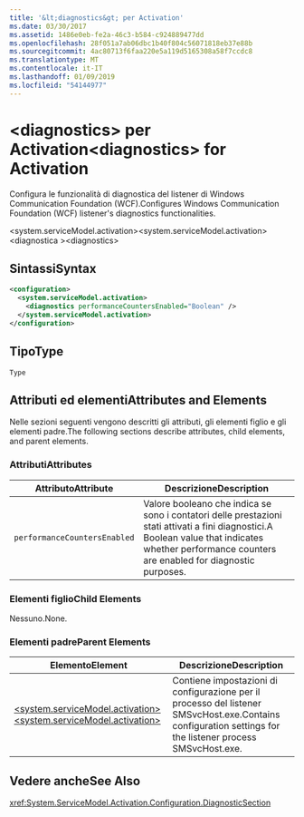```yaml
---
title: '&lt;diagnostics&gt; per Activation'
ms.date: 03/30/2017
ms.assetid: 1486e0eb-fe2a-46c3-b584-c924889477dd
ms.openlocfilehash: 28f051a7ab06dbc1b40f804c56071818eb37e88b
ms.sourcegitcommit: 4ac80713f6faa220e5a119d5165308a58f7ccdc8
ms.translationtype: MT
ms.contentlocale: it-IT
ms.lasthandoff: 01/09/2019
ms.locfileid: "54144977"
---
```

# <a name="ltdiagnosticsgt-for-activation"></a><span data-ttu-id="78d21-102">&lt;diagnostics&gt; per Activation</span><span class="sxs-lookup"><span data-stu-id="78d21-102">&lt;diagnostics&gt; for Activation</span></span>
<span data-ttu-id="78d21-103">Configura le funzionalità di diagnostica del listener di Windows Communication Foundation (WCF).</span><span class="sxs-lookup"><span data-stu-id="78d21-103">Configures Windows Communication Foundation (WCF) listener's diagnostics functionalities.</span></span>  
  
 <span data-ttu-id="78d21-104">\<system.serviceModel.activation></span><span class="sxs-lookup"><span data-stu-id="78d21-104">\<system.serviceModel.activation></span></span>  
<span data-ttu-id="78d21-105">\<diagnostica ></span><span class="sxs-lookup"><span data-stu-id="78d21-105">\<diagnostics></span></span>  
  
## <a name="syntax"></a><span data-ttu-id="78d21-106">Sintassi</span><span class="sxs-lookup"><span data-stu-id="78d21-106">Syntax</span></span>  
  
```xml  
<configuration>
  <system.serviceModel.activation>
    <diagnostics performanceCountersEnabled="Boolean" />
  </system.serviceModel.activation>
</configuration>
```  
  
## <a name="type"></a><span data-ttu-id="78d21-107">Tipo</span><span class="sxs-lookup"><span data-stu-id="78d21-107">Type</span></span>  
 `Type`  
  
## <a name="attributes-and-elements"></a><span data-ttu-id="78d21-108">Attributi ed elementi</span><span class="sxs-lookup"><span data-stu-id="78d21-108">Attributes and Elements</span></span>  
 <span data-ttu-id="78d21-109">Nelle sezioni seguenti vengono descritti gli attributi, gli elementi figlio e gli elementi padre.</span><span class="sxs-lookup"><span data-stu-id="78d21-109">The following sections describe attributes, child elements, and parent elements.</span></span>  
  
### <a name="attributes"></a><span data-ttu-id="78d21-110">Attributi</span><span class="sxs-lookup"><span data-stu-id="78d21-110">Attributes</span></span>  
  
|<span data-ttu-id="78d21-111">Attributo</span><span class="sxs-lookup"><span data-stu-id="78d21-111">Attribute</span></span>|<span data-ttu-id="78d21-112">Descrizione</span><span class="sxs-lookup"><span data-stu-id="78d21-112">Description</span></span>|  
|---------------|-----------------|  
|`performanceCountersEnabled`|<span data-ttu-id="78d21-113">Valore booleano che indica se sono i contatori delle prestazioni stati attivati a fini diagnostici.</span><span class="sxs-lookup"><span data-stu-id="78d21-113">A Boolean value that indicates whether performance counters are enabled for diagnostic purposes.</span></span>|  
  
### <a name="child-elements"></a><span data-ttu-id="78d21-114">Elementi figlio</span><span class="sxs-lookup"><span data-stu-id="78d21-114">Child Elements</span></span>  
 <span data-ttu-id="78d21-115">Nessuno.</span><span class="sxs-lookup"><span data-stu-id="78d21-115">None.</span></span>  
  
### <a name="parent-elements"></a><span data-ttu-id="78d21-116">Elementi padre</span><span class="sxs-lookup"><span data-stu-id="78d21-116">Parent Elements</span></span>  
  
|<span data-ttu-id="78d21-117">Elemento</span><span class="sxs-lookup"><span data-stu-id="78d21-117">Element</span></span>|<span data-ttu-id="78d21-118">Descrizione</span><span class="sxs-lookup"><span data-stu-id="78d21-118">Description</span></span>|  
|-------------|-----------------|  
|[<span data-ttu-id="78d21-119">\<system.serviceModel.activation></span><span class="sxs-lookup"><span data-stu-id="78d21-119">\<system.serviceModel.activation></span></span>](../../../../../docs/framework/configure-apps/file-schema/wcf/system-servicemodel-activation.md)|<span data-ttu-id="78d21-120">Contiene impostazioni di configurazione per il processo del listener SMSvcHost.exe.</span><span class="sxs-lookup"><span data-stu-id="78d21-120">Contains configuration settings for the listener process SMSvcHost.exe.</span></span>|  
  
## <a name="see-also"></a><span data-ttu-id="78d21-121">Vedere anche</span><span class="sxs-lookup"><span data-stu-id="78d21-121">See Also</span></span>  
 <xref:System.ServiceModel.Activation.Configuration.DiagnosticSection>
